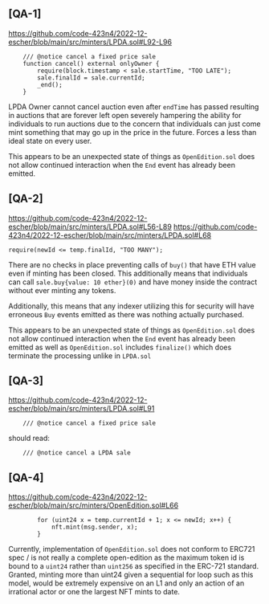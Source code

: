 ## [QA-1] 

https://github.com/code-423n4/2022-12-escher/blob/main/src/minters/LPDA.sol#L92-L96

```
    /// @notice cancel a fixed price sale
    function cancel() external onlyOwner {
        require(block.timestamp < sale.startTime, "TOO LATE");
        sale.finalId = sale.currentId;
        _end();
    }
```

LPDA Owner cannot cancel auction even after `endTime` has passed resulting in auctions that are forever left open severely hampering the ability for individuals to run auctions due to the concern that individuals can just come mint something that may go up in the price in the future. Forces a less than ideal state on every user.

This appears to be an unexpected state of things as `OpenEdition.sol` does not allow continued interaction when the `End` event has already been emitted.

## [QA-2] 

https://github.com/code-423n4/2022-12-escher/blob/main/src/minters/LPDA.sol#L56-L89
https://github.com/code-423n4/2022-12-escher/blob/main/src/minters/LPDA.sol#L68

```
require(newId <= temp.finalId, "TOO MANY");
```

There are no checks in place preventing calls of `buy()` that have ETH value even if minting has been closed. This additionally means that individuals can call `sale.buy{value: 10 ether}(0)` and have money inside the contract without ever minting any tokens.

Additionally, this means that any indexer utilizing this for security will have erroneous `Buy` events emitted as there was nothing actually purchased.

This appears to be an unexpected state of things as `OpenEdition.sol` does not allow continued interaction when the `End` event has already been emitted as well as `OpenEdition.sol` includes `finalize()` which does terminate the processing unlike in `LPDA.sol`

## [QA-3] 

https://github.com/code-423n4/2022-12-escher/blob/main/src/minters/LPDA.sol#L91

```
    /// @notice cancel a fixed price sale
```

should read:

```
    /// @notice cancel a LPDA sale
```

## [QA-4]

https://github.com/code-423n4/2022-12-escher/blob/main/src/minters/OpenEdition.sol#L66

```
        for (uint24 x = temp.currentId + 1; x <= newId; x++) {
            nft.mint(msg.sender, x);
        }
```

Currently, implementation of `OpenEdition.sol` does not conform to ERC721 spec / is not really a complete open-edition as the maximum token id is bound to a `uint24` rather than `uint256` as specified in the ERC-721 standard. Granted, minting more than uint24 given a sequential for loop such as this model, would be extremely expensive on an L1 and only an action of an irrational actor or one the largest NFT mints to date.
